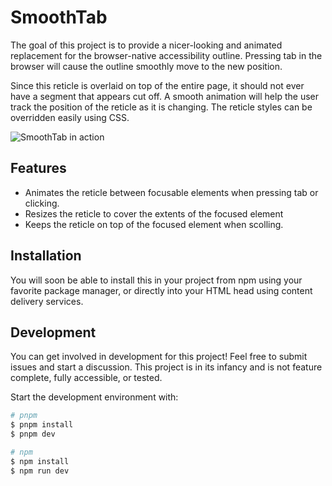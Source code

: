 # SmoothTab

The goal of this project is to provide a nicer-looking and animated replacement for the browser-native accessibility outline. Pressing tab in the browser will cause the outline smoothly move to the new position. 

Since this reticle is overlaid on top of the entire page, it should not ever have a segment that appears cut off. A smooth animation will help the user track the position of the reticle as it is changing. The reticle styles can be overridden easily using CSS.

![SmoothTab in action](https://media.giphy.com/media/v1.Y2lkPTc5MGI3NjExaTRweTk4MjlrcmxtNHZrZnp4NnhmNmNhZzRmdnU1eGE4bG5xeXFkdSZlcD12MV9pbnRlcm5hbF9naWZfYnlfaWQmY3Q9Zw/2NaTKU7Z4Ou8uCXPuW/source.gif)

## Features

- Animates the reticle between focusable elements when pressing tab or clicking.
- Resizes the reticle to cover the extents of the focused element
- Keeps the reticle on top of the focused element when scolling.

## Installation

You will soon be able to install this in your project from npm using your favorite package manager, or directly into your HTML head using content delivery services.

## Development

You can get involved in development for this project! Feel free to submit issues and start a discussion. This project is in its infancy and is not feature complete, fully accessible, or tested.

Start the development environment with:

```bash
# pnpm
$ pnpm install
$ pnpm dev

# npm
$ npm install
$ npm run dev
```
